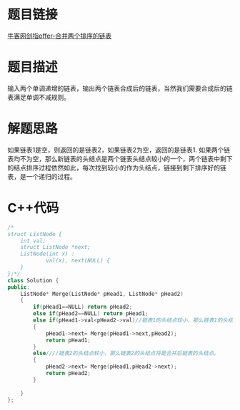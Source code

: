 # 题目链接
[牛客网剑指offer-合并两个排序的链表](https://www.nowcoder.com/practice/d8b6b4358f774294a89de2a6ac4d9337?tpId=13&tqId=11169&tPage=1&rp=1&ru=/ta/coding-interviews&qru=/ta/coding-interviews/question-ranking)
# 题目描述
输入两个单调递增的链表，输出两个链表合成后的链表，当然我们需要合成后的链表满足单调不减规则。
# 解题思路
如果链表1是空，则返回的是链表2，如果链表2为空，返回的是链表1.
如果两个链表均不为空，那么新链表的头结点是两个链表头结点较小的一个，两个链表中剩下的结点排序过程依然如此，每次找到较小的作为头结点，链接到剩下排序好的链表，是一个递归的过程。
# C++代码
```cpp
/*
struct ListNode {
	int val;
	struct ListNode *next;
	ListNode(int x) :
			val(x), next(NULL) {
	}
};*/
class Solution {
public:
    ListNode* Merge(ListNode* pHead1, ListNode* pHead2)
    {
        if(pHead1==NULL) return pHead2;
        else if(pHead2==NULL) return pHead1;
        else if(pHead1->val<pHead2->val)//链表1的头结点较小，那么链表1的头结点将是合并后链表的头结点。
        {
            pHead1->next= Merge(pHead1->next,pHead2);
            return pHead1;
        }
        else////链表2的头结点较小，那么链表2的头结点将是合并后链表的头结点。
        { 
            pHead2->next= Merge(pHead1,pHead2->next);
            return pHead2;
        }
        
    }
};
```
